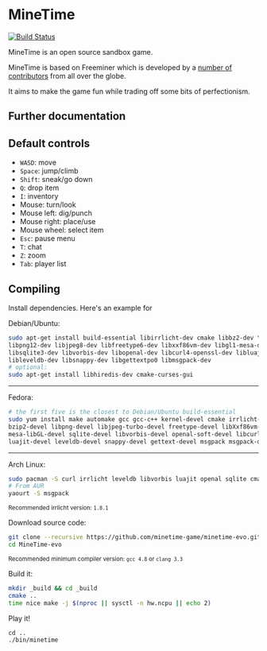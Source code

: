 # MineTime

[![Build Status](https://travis-ci.org/MineTime-game/MineTime-evo.png)](https://travis-ci.org/MineTime-game/MineTime-evo)

MineTime is an open source sandbox game.

MineTime is based on Freeminer which is developed by a [number of contributors](https://github.com/freeminer/freeminer/graphs/contributors) from all over the globe.

It aims to make the game fun while trading off some bits of perfectionism.

## Further documentation

## Default controls
- `WASD`: move
- `Space`: jump/climb
- `Shift`: sneak/go down
- `Q`: drop item
- `I`: inventory
- Mouse: turn/look
- Mouse left: dig/punch
- Mouse right: place/use
- Mouse wheel: select item
- `Esc`: pause menu
- `T`: chat
- `Z`: zoom
- `Tab`: player list

## Compiling
Install dependencies. Here's an example for

Debian/Ubuntu:
```bash
sudo apt-get install build-essential libirrlicht-dev cmake libbz2-dev \
libpng12-dev libjpeg8-dev libfreetype6-dev libxxf86vm-dev libgl1-mesa-dev \
libsqlite3-dev libvorbis-dev libopenal-dev libcurl4-openssl-dev libluajit-5.1-dev \
libleveldb-dev libsnappy-dev libgettextpo0 libmsgpack-dev
# optional:
sudo apt-get install libhiredis-dev cmake-curses-gui
```
___
Fedora:
```bash
# the first five is the closest to Debian/Ubuntu build-essential
sudo yum install make automake gcc gcc-c++ kernel-devel cmake irrlicht-devel \
bzip2-devel libpng-devel libjpeg-turbo-devel freetype-devel libXxf86vm-devel \
mesa-libGL-devel sqlite-devel libvorbis-devel openal-soft-devel libcurl-devel \
luajit-devel leveldb-devel snappy-devel gettext-devel msgpack msgpack-devel
```
___
Arch Linux:
```bash
sudo pacman -S curl irrlicht leveldb libvorbis luajit openal sqlite cmake
# From AUR
yaourt -S msgpack
```
<sup>Recommended irrlicht version: `1.8.1`</sup>

Download source code:
```bash
git clone --recursive https://github.com/minetime-game/minetime-evo.git
cd MineTime-evo
```

<sup>Recommended minimum compiler version: `gcc 4.8` or `clang 3.3`</sup>

Build it:
```bash
mkdir _build && cd _build
cmake ..
time nice make -j $(nproc || sysctl -n hw.ncpu || echo 2)
```

Play it!
```
cd ..
./bin/minetime
```
